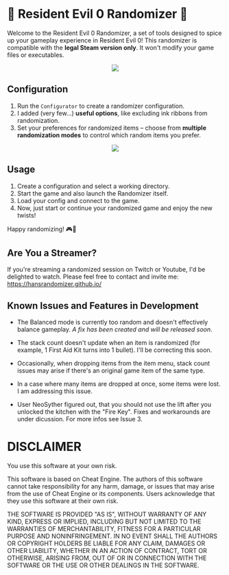 
# 🧟 Resident Evil 0 Randomizer 🧟

Welcome to the Resident Evil 0 Randomizer, a set of tools designed to spice up your gameplay experience in Resident Evil 0! 
This randomizer is compatible with the **legal Steam version only**. It won't modify your game files or executables.

<p align="center">
   <img src="https://user-images.githubusercontent.com/130005214/230778106-bb002143-1225-449f-a585-87d5db97cc1f.png">
</p>

## Configuration

1. Run the `Configurator` to create a randomizer configuration.
2. I added (very few...) __useful options__, like excluding ink ribbons from randomization.
3. Set your preferences for randomized items – choose from __multiple randomization modes__ to control which random items you prefer.
<p align="center">
   <img src="https://user-images.githubusercontent.com/130005214/230778985-81d60c5b-57ab-4345-9a5c-f59b15ae0bb2.jpg">
</p>

## Usage

1. Create a configuration and select a working directory.
2. Start the game and also launch the Randomizer itself.
3. Load your config and connect to the game.
4. Now, just start or continue your randomized game and enjoy the new twists!

Happy randomizing! 🎮🧟

## Are You a Streamer?

If you're streaming a randomized session on Twitch or Youtube, I'd be delighted to watch. 
Please feel free to contact and invite me: https://hansrandomizer.github.io/

## Known Issues and Features in Development

- The Balanced mode is currently too random and doesn't effectively balance gameplay. *A fix has been created and will be released soon*.
- The stack count doesn't update when an item is randomized (for example, 1 First Aid Kit turns into 1 bullet). I'll be correcting this soon.
- Occasionally, when dropping items from the item menu, stack count issues may arise if there's an original game item of the same type.
- In a case where many items are dropped at once, some items were lost. I am addressing this issue.

- User NeoSyther figured out, that you should not use the lift after you unlocked the kitchen with the "Fire Key". Fixes and workarounds are under dicussion. For more infos see Issue 3.

# DISCLAIMER

You use this software at your own risk.

This software is based on Cheat Engine. The authors of this software cannot take responsibility for any harm,
damage, or issues that may arise from the use of Cheat Engine or its components. Users acknowledge that they use this 
software at their own risk.


THE SOFTWARE IS PROVIDED "AS IS", WITHOUT WARRANTY OF ANY KIND, EXPRESS OR IMPLIED, INCLUDING BUT NOT LIMITED TO THE 
WARRANTIES OF MERCHANTABILITY, FITNESS FOR A PARTICULAR PURPOSE AND NONINFRINGEMENT. IN NO EVENT SHALL THE AUTHORS OR 
COPYRIGHT HOLDERS BE LIABLE FOR ANY CLAIM, DAMAGES OR OTHER LIABILITY, WHETHER IN AN ACTION OF CONTRACT, TORT OR OTHERWISE,
ARISING FROM, OUT OF OR IN CONNECTION WITH THE SOFTWARE OR THE USE OR OTHER DEALINGS IN THE SOFTWARE.
